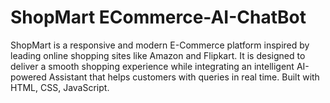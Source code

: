 # ShopMart ECommerce-AI-ChatBot
ShopMart is a responsive and modern E-Commerce platform inspired by leading online shopping sites like Amazon and Flipkart. It is designed to deliver a smooth shopping experience while integrating an intelligent AI-powered Assistant that helps customers with queries in real time.  Built with HTML, CSS, JavaScript.
